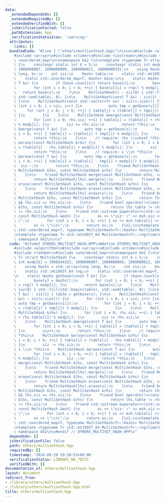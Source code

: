 ```yaml
---
data:
  _extendedDependsOn: []
  _extendedRequiredBy: []
  _extendedVerifiedWith: []
  _isVerificationFailed: false
  _pathExtension: hpp
  _verificationStatusIcon: ':warning:'
  attributes:
    links: []
  bundledCode: "#line 1 \"others/multisethash.hpp\"\n\n\n\n#include <algorithm>\n\
    #include <array>\n#include <ctime>\n#include <iostream>\n#include <random>\n#include\
    \ <unordered_map>\n\nnamespace kk2 {\n\ntemplate <typename T> struct MultiSetHash\
    \ {\n    constexpr static int b = 5;\n    constexpr static int modp[b] = {998244353,\
    \ 1000000007, 1000000009, 1000000021, 1000000033};\n    using Hashs = std::array<long\
    \ long, b>;\n    int siz;\n    Hashs table;\n    static std::mt19937_64 rng;\n\
    \    static std::unordered_map<T, Hashs> base;\n\n    static Hashs getbase(const\
    \ T &x) {\n        if (base.count(x)) return base[x];\n        base[x] = Hashs();\n\
    \        for (int i = 0; i < b; ++i) { base[x][i] = rng() % modp[i]; }\n     \
    \   return base[x];\n    }\n\n    MultiSetHash() : siz(0) { std::fill(std::begin(table),\
    \ std::end(table), 0); }\n\n    MultiSetHash(const T &x) : siz(1) { table = getbase(x);\
    \ }\n\n    MultiSetHash(const std::vector<T> &v) : siz(v.size()) {\n        for\
    \ (int i = 0; i < siz; i++) {\n            auto tmp = getbase(v[i]);\n       \
    \     for (int j = 0; j < b; ++j) { table[j] = (table[j] + tmp[j]) % modp[j];\
    \ }\n        }\n    }\n\n    MultiSetHash &merge(const MultiSetHash &rhs) {\n\
    \        for (int i = 0; rhs.siz; ++i) { table[i] = (table[i] + rhs.table[i])\
    \ % modp[i]; }\n        siz += rhs.siz;\n        return *this;\n    }\n\n    MultiSetHash\
    \ &merge(const T &x) {\n        auto tmp = getbase(x);\n        for (int i = 0;\
    \ i < b; ++i) { table[i] = (table[i] + tmp[i]) % modp[i]; }\n        siz++;\n\
    \        return *this;\n    }\n\n    // require: rhs \\subset *this\n    MultiSetHash\
    \ &erase(const MultiSetHash &rhs) {\n        for (int i = 0; i < b; ++i) { table[i]\
    \ = (table[i] - rhs.table[i] + modp[i]) % modp[i]; }\n        siz -= rhs.siz;\n\
    \        return *this;\n    }\n\n    // require: x \\in *this\n    MultiSetHash\
    \ &erase(const T &x) {\n        auto tmp = getbase(x);\n        for (int i = 0;\
    \ i < b; ++i) { table[i] = (table[i] - tmp[i] + modp[i]) % modp[i]; }\n      \
    \  siz--;\n        return *this;\n    }\n\n    friend MultiSetHash merge(const\
    \ MultiSetHash &lhs, const MultiSetHash &rhs) {\n        return MultiSetHash(lhs).merge(rhs);\n\
    \    }\n\n    friend MultiSetHash merge(const MultiSetHash &lhs, const T &x) {\n\
    \        return MultiSetHash(lhs).merge(x);\n    }\n\n    friend MultiSetHash\
    \ erase(const MultiSetHash &lhs, const MultiSetHash &rhs) {\n        return MultiSetHash(lhs).erase(rhs);\n\
    \    }\n\n    friend MultiSetHash erase(const MultiSetHash &lhs, const T &x) {\n\
    \        return MultiSetHash(lhs).erase(x);\n    }\n\n    friend bool operator==(const\
    \ MultiSetHash &lhs, const MultiSetHash &rhs) {\n        return lhs.table == rhs.table\
    \ && lhs.siz == rhs.siz;\n    }\n\n    friend bool operator!=(const MultiSetHash\
    \ &lhs, const MultiSetHash &rhs) {\n        return lhs.table != rhs.table || lhs.siz\
    \ != rhs.siz;\n    }\n\n    friend std::ostream &operator<<(std::ostream &os,\
    \ const MultiSetHash &msh) {\n        os << \"siz: \" << msh.siz << \" table:\
    \ \";\n        for (int i = 0; i < b; ++i) { os << msh.table[i] << \" \"; }\n\
    \        os << \"\\n\";\n        return os;\n    }\n};\n\ntemplate <typename T>\
    \ std::unordered_map<T, typename MultiSetHash<T>::Hashs> MultiSetHash<T>::base;\n\
    \ntemplate <typename T> std::mt19937_64 MultiSetHash<T>::rng(time(0));\n\n} //\
    \ namespace kk2\n\n\n"
  code: "#ifndef OTHERS_MULTISET_HASH_HPP\n#define OTHERS_MULTISET_HASH_HPP 1\n\n\
    #include <algorithm>\n#include <array>\n#include <ctime>\n#include <iostream>\n\
    #include <random>\n#include <unordered_map>\n\nnamespace kk2 {\n\ntemplate <typename\
    \ T> struct MultiSetHash {\n    constexpr static int b = 5;\n    constexpr static\
    \ int modp[b] = {998244353, 1000000007, 1000000009, 1000000021, 1000000033};\n\
    \    using Hashs = std::array<long long, b>;\n    int siz;\n    Hashs table;\n\
    \    static std::mt19937_64 rng;\n    static std::unordered_map<T, Hashs> base;\n\
    \n    static Hashs getbase(const T &x) {\n        if (base.count(x)) return base[x];\n\
    \        base[x] = Hashs();\n        for (int i = 0; i < b; ++i) { base[x][i]\
    \ = rng() % modp[i]; }\n        return base[x];\n    }\n\n    MultiSetHash() :\
    \ siz(0) { std::fill(std::begin(table), std::end(table), 0); }\n\n    MultiSetHash(const\
    \ T &x) : siz(1) { table = getbase(x); }\n\n    MultiSetHash(const std::vector<T>\
    \ &v) : siz(v.size()) {\n        for (int i = 0; i < siz; i++) {\n           \
    \ auto tmp = getbase(v[i]);\n            for (int j = 0; j < b; ++j) { table[j]\
    \ = (table[j] + tmp[j]) % modp[j]; }\n        }\n    }\n\n    MultiSetHash &merge(const\
    \ MultiSetHash &rhs) {\n        for (int i = 0; rhs.siz; ++i) { table[i] = (table[i]\
    \ + rhs.table[i]) % modp[i]; }\n        siz += rhs.siz;\n        return *this;\n\
    \    }\n\n    MultiSetHash &merge(const T &x) {\n        auto tmp = getbase(x);\n\
    \        for (int i = 0; i < b; ++i) { table[i] = (table[i] + tmp[i]) % modp[i];\
    \ }\n        siz++;\n        return *this;\n    }\n\n    // require: rhs \\subset\
    \ *this\n    MultiSetHash &erase(const MultiSetHash &rhs) {\n        for (int\
    \ i = 0; i < b; ++i) { table[i] = (table[i] - rhs.table[i] + modp[i]) % modp[i];\
    \ }\n        siz -= rhs.siz;\n        return *this;\n    }\n\n    // require:\
    \ x \\in *this\n    MultiSetHash &erase(const T &x) {\n        auto tmp = getbase(x);\n\
    \        for (int i = 0; i < b; ++i) { table[i] = (table[i] - tmp[i] + modp[i])\
    \ % modp[i]; }\n        siz--;\n        return *this;\n    }\n\n    friend MultiSetHash\
    \ merge(const MultiSetHash &lhs, const MultiSetHash &rhs) {\n        return MultiSetHash(lhs).merge(rhs);\n\
    \    }\n\n    friend MultiSetHash merge(const MultiSetHash &lhs, const T &x) {\n\
    \        return MultiSetHash(lhs).merge(x);\n    }\n\n    friend MultiSetHash\
    \ erase(const MultiSetHash &lhs, const MultiSetHash &rhs) {\n        return MultiSetHash(lhs).erase(rhs);\n\
    \    }\n\n    friend MultiSetHash erase(const MultiSetHash &lhs, const T &x) {\n\
    \        return MultiSetHash(lhs).erase(x);\n    }\n\n    friend bool operator==(const\
    \ MultiSetHash &lhs, const MultiSetHash &rhs) {\n        return lhs.table == rhs.table\
    \ && lhs.siz == rhs.siz;\n    }\n\n    friend bool operator!=(const MultiSetHash\
    \ &lhs, const MultiSetHash &rhs) {\n        return lhs.table != rhs.table || lhs.siz\
    \ != rhs.siz;\n    }\n\n    friend std::ostream &operator<<(std::ostream &os,\
    \ const MultiSetHash &msh) {\n        os << \"siz: \" << msh.siz << \" table:\
    \ \";\n        for (int i = 0; i < b; ++i) { os << msh.table[i] << \" \"; }\n\
    \        os << \"\\n\";\n        return os;\n    }\n};\n\ntemplate <typename T>\
    \ std::unordered_map<T, typename MultiSetHash<T>::Hashs> MultiSetHash<T>::base;\n\
    \ntemplate <typename T> std::mt19937_64 MultiSetHash<T>::rng(time(0));\n\n} //\
    \ namespace kk2\n\n#endif // OTHERS_MULTISET_HASH_HPP\n"
  dependsOn: []
  isVerificationFile: false
  path: others/multisethash.hpp
  requiredBy: []
  timestamp: '2024-09-29 19:28:53+09:00'
  verificationStatus: LIBRARY_NO_TESTS
  verifiedWith: []
documentation_of: others/multisethash.hpp
layout: document
redirect_from:
- /library/others/multisethash.hpp
- /library/others/multisethash.hpp.html
title: others/multisethash.hpp
---
```

